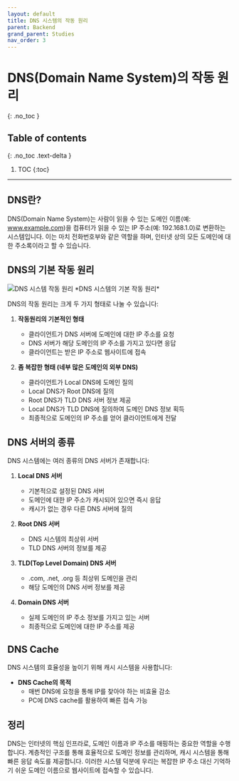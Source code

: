 ```yaml
---
layout: default
title: DNS 시스템의 작동 원리
parent: Backend
grand_parent: Studies
nav_order: 3
---
```


# DNS(Domain Name System)의 작동 원리
{: .no_toc }

## Table of contents
{: .no_toc .text-delta }

1. TOC
{:toc}

---

## DNS란?

DNS(Domain Name System)는 사람이 읽을 수 있는 도메인 이름(예: www.example.com)을 컴퓨터가 읽을 수 있는 IP 주소(예: 192.168.1.0)로 변환하는 시스템입니다. 이는 마치 전화번호부와 같은 역할을 하며, 인터넷 상의 모든 도메인에 대한 주소록이라고 할 수 있습니다.

## DNS의 기본 작동 원리

<img src="../../../../assets/images/backend/dns-system.png" alt="DNS 시스템 작동 원리">
*DNS 시스템의 기본 작동 원리*

DNS의 작동 원리는 크게 두 가지 형태로 나눌 수 있습니다:

1. **작동원리의 기본적인 형태**
   - 클라이언트가 DNS 서버에 도메인에 대한 IP 주소를 요청
   - DNS 서버가 해당 도메인의 IP 주소를 가지고 있다면 응답
   - 클라이언트는 받은 IP 주소로 웹사이트에 접속

2. **좀 복잡한 형태 (네부 많은 도메인의 외부 DNS)**
   - 클라이언트가 Local DNS에 도메인 질의
   - Local DNS가 Root DNS에 질의
   - Root DNS가 TLD DNS 서버 정보 제공
   - Local DNS가 TLD DNS에 질의하여 도메인 DNS 정보 획득
   - 최종적으로 도메인의 IP 주소를 얻어 클라이언트에게 전달

## DNS 서버의 종류

DNS 시스템에는 여러 종류의 DNS 서버가 존재합니다:

1. **Local DNS 서버**
   - 기본적으로 설정된 DNS 서버
   - 도메인에 대한 IP 주소가 캐시되어 있으면 즉시 응답
   - 캐시가 없는 경우 다른 DNS 서버에 질의

2. **Root DNS 서버**
   - DNS 시스템의 최상위 서버
   - TLD DNS 서버의 정보를 제공

3. **TLD(Top Level Domain) DNS 서버**
   - .com, .net, .org 등 최상위 도메인을 관리
   - 해당 도메인의 DNS 서버 정보를 제공

4. **Domain DNS 서버**
   - 실제 도메인의 IP 주소 정보를 가지고 있는 서버
   - 최종적으로 도메인에 대한 IP 주소를 제공

## DNS Cache

DNS 시스템의 효율성을 높이기 위해 캐시 시스템을 사용합니다:

- **DNS Cache의 목적**
  - 매번 DNS에 요청을 통해 IP를 찾아야 하는 비효율 감소
  - PC에 DNS cache를 활용하여 빠른 접속 가능

## 정리

DNS는 인터넷의 핵심 인프라로, 도메인 이름과 IP 주소를 매핑하는 중요한 역할을 수행합니다. 계층적인 구조를 통해 효율적으로 도메인 정보를 관리하며, 캐시 시스템을 통해 빠른 응답 속도를 제공합니다. 이러한 시스템 덕분에 우리는 복잡한 IP 주소 대신 기억하기 쉬운 도메인 이름으로 웹사이트에 접속할 수 있습니다. 